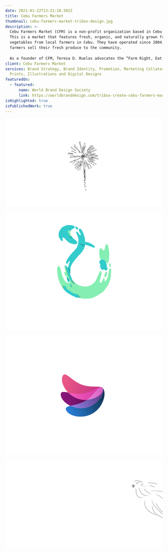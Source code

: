 ```yaml
---
date: 2021-01-22T13:21:10.502Z
title: Cebu Farmers Market
thumbnail: cebu-farmers-market-tribox-design.jpg
description: >-
  Cebu Farmers Market (CFM) is a non-profit organization based in Cebu City.
  This is a market that features fresh, organic, and naturally grown fruits and
  vegetables from local farmers in Cebu. They have operated since 2004, helping
  farmers sell their fresh produce to the community.

  As a founder of CFM, Teresa D. Ruelas advocates the “Farm Right, Eat Right, Live Right” campaign to Cebuanos.
client: Cebu Farmers Market
services: Brand Strategy, Brand Identity, Promotion, Marketing Collaterals
  Prints, Illustrations and Digital Designs
featuredOn:
  - featured:
      name: World Brand Design Society
      link: https://worldbranddesign.com/tribox-create-cebu-farmers-market-brand-identity/
isHighlighted: true
isPublishedWork: true
---
```

![](3ab35e9632c5b906f1774272bd260972.gif)

![](a448f012ac2681e47ebdd86aaf8a274a.gif)

![](silhouette-solo-dribbble-03_v4.gif)

![](93663200-8230-45a7-9bc9-976ade253d05_rw_1920.gif)